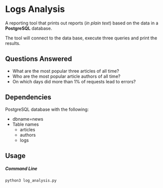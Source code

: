 # Logs Analysis

A reporting tool that prints out reports (_in plain text_) based on the data in a **PostgreSQL** database.

The tool will connect to the data base, execute three queries and print the results.

## Questions Answered
- What are the most popular three articles of all time?
- Who are the most popular article authors of all time?
- On which days did more than 1% of requests lead to errors?

## Dependencies

PostgreSQL database with the following:

- dbname=news
- Table names
  - articles
  -  authors
  - logs

## Usage

##### Command Line

```
python3 log_analysis.py
```
